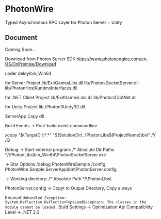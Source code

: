 PhotonWire
===
Typed Asynchronous RPC Layer for Photon Server + Unity

Document
---
Coming Soon...

Download from Photon Server SDK
https://www.photonengine.com/en-US/OnPremise/Download

under deloy/bin_Win64

for Server Project
lib/ExitGamesLibs.dll
lib/Photon.SocketServer.dll
lib/PhotonHostRuntimeInterfaces.dll

for .NET Clinet Project
lib/ExitGamesLibs.dll
lib/Photon3DotNet.dll

for Unity Project
lib /Photon3Unity3D.dll


ServerApp Copy dll

Build Events -> Post-build event commandline

xcopy "$(TargetDir)*.*" "$(SolutionDir)..\PhotonLibs\$(ProjectName)\bin\" /Y /Q



Debug
-> Start external program:
/* Absolute Dir Paths */\PhotonLibs\bin_Win64\PhotonSocketServer.exe

-> Star Options
/debug PhotonWireSample /config PhotonWire.Sample.ServerApp\bin\PhotonServer.config

-> Working directory:
/* Absolute Path */\PhotonLibs\

PhotonServer.config -> Copyt to Output Directory, Copy always 


Encount 
`Unhandled Exception: System.Reflection.ReflectionTypeLoadException: The classes in the module cannot be loaded.`
Build Settings -> Optimization Api Compatibility Level -> .NET 2.0


